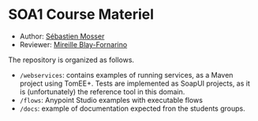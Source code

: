 # SOA1 Course Materiel

  * Author: [Sébastien Mosser](mosser@i3s.unice.fr)
  * Reviewer: [Mireille Blay-Fornarino](blay@i3s.unice.fr)
  
The repository is organized as follows.

  * `/webservices`: contains examples of running services, as a Maven project using TomEE+. Tests are implemented as SoapUI projects, as it is (unfortunately) the reference tool in this domain. 
  * `/flows`: Anypoint Studio examples with executable flows 
  * `/docs`: example of documentation expected fron the students groups.